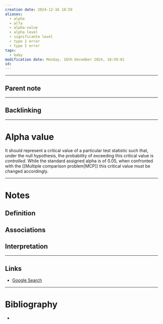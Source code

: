 ```yaml
---
creation date: 2024-12-16 18:59
aliases:
  - alpha
  - alfa
  - alpha-value
  - alpha level
  - significante level
  - type 1 error
  - type I error
tags:
  - baby
modification date: Monday, 16th December 2024, 18:59:01
id:
---
```

---

## Parent note
---
## Backlinking


---
# Alpha value
It should represent a critical value of a particular test statistic such that, under the null hypothesis, the probability of exceeding this critical value is *controlled*. While the standard assigned alpha is of 0.05, when confronted with the [[Multiple comparison problem|MCP]] this critical value must be changed accordingly. 

---
# Notes

## Definition

## Associations

## Interpretation

---
## Links
- [Google Search](https://www.google.com/search?q=Alpha+value)

---
# Bibliography
+ 